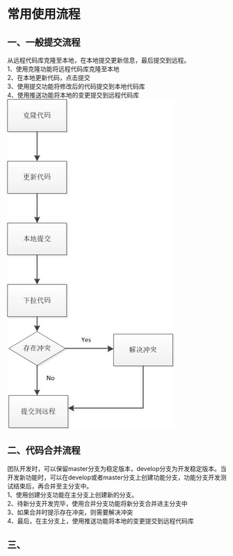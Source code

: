 # 常用使用流程

## 一、一般提交流程
  >  
  从远程代码库克隆至本地，在本地提交更新信息，最后提交到远程。  
  1、使用克隆功能将远程代码库克隆至本地  
  2、在本地更新代码，点击提交  
  3、使用提交功能将修改后的代码提交到本地代码库  
  4、使用推送功能将本地的变更提交到远程代码库  
  ![avator](./img/flow-1.jpg)

## 二、代码合并流程
  >  
  团队开发时，可以保留master分支为稳定版本，develop分支为开发稳定版本。当开发新功能时，可以在develop或者master分支上创建功能分支，功能分支开发测试结束后，再合并至主分支中。  
  1、使用创建分支功能在主分支上创建新的分支。  
  2、待新分支开发完毕，使用合并分支功能将新分支合并进主分支中  
  3、如果合并时提示存在冲突，则需要解决冲突  
  4、最后，在主分支上，使用推送功能将本地的变更提交到远程代码库  

## 三、
